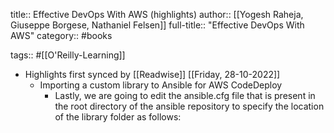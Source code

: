 title:: Effective DevOps With AWS (highlights)
author:: [[Yogesh Raheja, Giuseppe Borgese, Nathaniel Felsen]]
full-title:: "Effective DevOps With AWS"
category:: #books

tags:: #[[O'Reilly-Learning]]

- Highlights first synced by [[Readwise]] [[Friday, 28-10-2022]]
	- Importing a custom library to Ansible for AWS CodeDeploy
		- Lastly, we are going to edit the ansible.cfg file that is present in the root directory of the ansible repository to specify the location of the library folder as follows:
